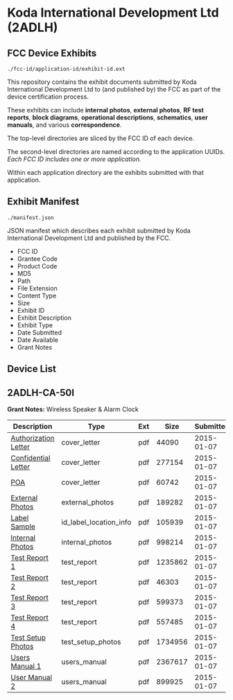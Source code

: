 # Koda International Development Ltd (2ADLH)
## FCC Device Exhibits

```
./fcc-id/application-id/exhibit-id.ext
```

This repository contains the exhibit documents submitted by Koda International Development Ltd to (and published by) the FCC as part of the device certification process.

These exhibits can include **internal photos**, **external photos**, **RF test reports**, **block diagrams**, **operational descriptions**, **schematics**, **user manuals**, and various **correspondence**.

The top-level directories are sliced by the FCC ID of each device.

The second-level directories are named according to the application UUIDs. *Each FCC ID includes one or more application.*

Within each application directory are the exhibits submitted with that application. 

## Exhibit Manifest

```
./manifest.json
```

JSON manifest which describes each exhibit submitted by Koda International Development Ltd and published by the FCC.

- FCC ID
- Grantee Code
- Product Code
- MD5
- Path
- File Extension
- Content Type
- Size
- Exhibit ID
- Exhibit Description
- Exhibit Type
- Date Submitted
- Date Available
- Grant Notes

## Device List
## 2ADLH-CA-50I
**Grant Notes:** Wireless Speaker & Alarm Clock

| Description | Type | Ext | Size | Submitted | Available |
| ----------- | ---- | --- | ---- | --------- | --------- |
| [Authorization Letter](2ADLH-CA-50I/e8fb3bb98fa40326a6584dafeccc80f6/2493220.pdf) | cover_letter | pdf | 44090 | 2015-01-07 | 2015-01-07 |
| [Confidential Letter](2ADLH-CA-50I/e8fb3bb98fa40326a6584dafeccc80f6/2493224.pdf) | cover_letter | pdf | 277154 | 2015-01-07 | 2015-01-07 |
| [POA](2ADLH-CA-50I/e8fb3bb98fa40326a6584dafeccc80f6/2493225.pdf) | cover_letter | pdf | 60742 | 2015-01-07 | 2015-01-07 |
| [External Photos](2ADLH-CA-50I/e8fb3bb98fa40326a6584dafeccc80f6/2493221.pdf) | external_photos | pdf | 189282 | 2015-01-07 | 2015-01-07 |
| [Label Sample](2ADLH-CA-50I/e8fb3bb98fa40326a6584dafeccc80f6/2493223.pdf) | id_label_location_info | pdf | 105939 | 2015-01-07 | 2015-01-07 |
| [Internal Photos](2ADLH-CA-50I/e8fb3bb98fa40326a6584dafeccc80f6/2493222.pdf) | internal_photos | pdf | 998214 | 2015-01-07 | 2015-01-07 |
| [Test Report 1](2ADLH-CA-50I/e8fb3bb98fa40326a6584dafeccc80f6/2493230.pdf) | test_report | pdf | 1235862 | 2015-01-07 | 2015-01-07 |
| [Test Report 2](2ADLH-CA-50I/e8fb3bb98fa40326a6584dafeccc80f6/2493231.pdf) | test_report | pdf | 46303 | 2015-01-07 | 2015-01-07 |
| [Test Report 3](2ADLH-CA-50I/e8fb3bb98fa40326a6584dafeccc80f6/2493232.pdf) | test_report | pdf | 599373 | 2015-01-07 | 2015-01-07 |
| [Test Report 4](2ADLH-CA-50I/e8fb3bb98fa40326a6584dafeccc80f6/2493233.pdf) | test_report | pdf | 557485 | 2015-01-07 | 2015-01-07 |
| [Test Setup Photos](2ADLH-CA-50I/e8fb3bb98fa40326a6584dafeccc80f6/2493234.pdf) | test_setup_photos | pdf | 1734956 | 2015-01-07 | 2015-01-07 |
| [Users Manual 1](2ADLH-CA-50I/e8fb3bb98fa40326a6584dafeccc80f6/2493235.pdf) | users_manual | pdf | 2367617 | 2015-01-07 | 2015-01-07 |
| [User Manual 2](2ADLH-CA-50I/e8fb3bb98fa40326a6584dafeccc80f6/2493236.pdf) | users_manual | pdf | 899925 | 2015-01-07 | 2015-01-07 |
